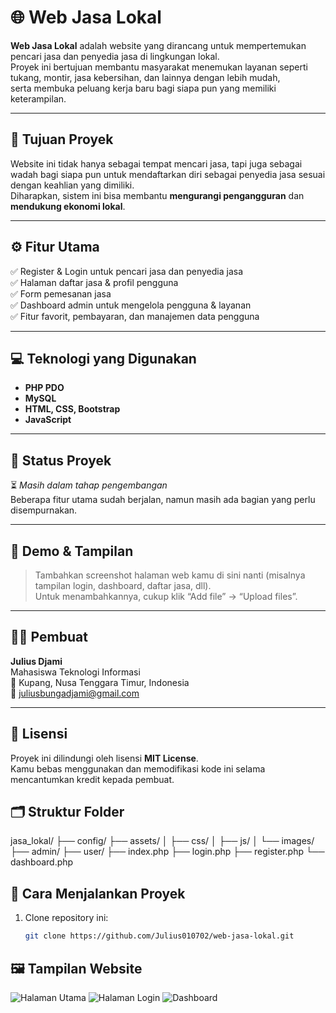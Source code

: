 # 🌐 Web Jasa Lokal

**Web Jasa Lokal** adalah website yang dirancang untuk mempertemukan pencari jasa dan penyedia jasa di lingkungan lokal.  
Proyek ini bertujuan membantu masyarakat menemukan layanan seperti tukang, montir, jasa kebersihan, dan lainnya dengan lebih mudah,  
serta membuka peluang kerja baru bagi siapa pun yang memiliki keterampilan.

---

## 🎯 Tujuan Proyek
Website ini tidak hanya sebagai tempat mencari jasa, tapi juga sebagai wadah bagi siapa pun untuk mendaftarkan diri sebagai penyedia jasa sesuai dengan keahlian yang dimiliki.  
Diharapkan, sistem ini bisa membantu **mengurangi pengangguran** dan **mendukung ekonomi lokal**.

---

## ⚙️ Fitur Utama

✅ Register & Login untuk pencari jasa dan penyedia jasa  
✅ Halaman daftar jasa & profil pengguna  
✅ Form pemesanan jasa  
✅ Dashboard admin untuk mengelola pengguna & layanan  
✅ Fitur favorit, pembayaran, dan manajemen data pengguna  

---

## 💻 Teknologi yang Digunakan
- **PHP PDO**
- **MySQL**
- **HTML, CSS, Bootstrap**
- **JavaScript**

---

## 🚧 Status Proyek
⏳ *Masih dalam tahap pengembangan*  
Beberapa fitur utama sudah berjalan, namun masih ada bagian yang perlu disempurnakan.

---

## 📸 Demo & Tampilan
> Tambahkan screenshot halaman web kamu di sini nanti (misalnya tampilan login, dashboard, daftar jasa, dll).  
> Untuk menambahkannya, cukup klik “Add file” → “Upload files”.

---

## 👨‍💻 Pembuat
**Julius Djami**  
Mahasiswa Teknologi Informasi  
📍 Kupang, Nusa Tenggara Timur, Indonesia  
📧 [juliusbungadjami@gmail.com](mailto:juliusbungadjami@gmail.com)

---

## 📜 Lisensi
Proyek ini dilindungi oleh lisensi **MIT License**.  
Kamu bebas menggunakan dan memodifikasi kode ini selama mencantumkan kredit kepada pembuat.
## 🗂️ Struktur Folder

jasa_lokal/
├── config/
├── assets/
│   ├── css/
│   ├── js/
│   └── images/
├── admin/
├── user/
├── index.php
├── login.php
├── register.php
└── dashboard.php
## 🚀 Cara Menjalankan Proyek

1. Clone repository ini:
   ```bash
   git clone https://github.com/Julius010702/web-jasa-lokal.git
## 🖼️ Tampilan Website

![Halaman Utama](https://raw.githubusercontent.com/Julius010702/web-jasa-lokal/main/screenshot1.png)
![Halaman Login](https://raw.githubusercontent.com/Julius010702/web-jasa-lokal/main/screenshot2.png)
![Dashboard](https://raw.githubusercontent.com/Julius010702/web-jasa-lokal/main/screenshot3.png)

